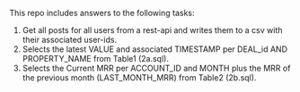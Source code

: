 This repo includes answers to the following tasks:
1. Get all posts for all users from a rest-api and writes them to a csv with their associated user-ids.
2. Selects the latest VALUE and associated TIMESTAMP per DEAL_id AND PROPERTY_NAME from Table1 (2a.sql).
3. Selects the Current MRR per ACCOUNT_ID and MONTH plus the MRR of the previous month (LAST_MONTH_MRR) from Table2 (2b.sql).
